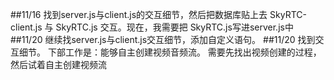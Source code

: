 ##11/16
找到server.js与client.js的交互细节，然后把数据库贴上去
SkyRTC-client.js  与  SkyRTC.js  交互。现在，我需要把 SkyRTC.js写进server.js中
##11/20
继续找server.js与client.js交互细节，添加自定义语句。
##11/20
找到交互细节。
下部工作是：能够自主创建视频音频流。
需要先找出视频创建的过程，然后试着自主创建视频流